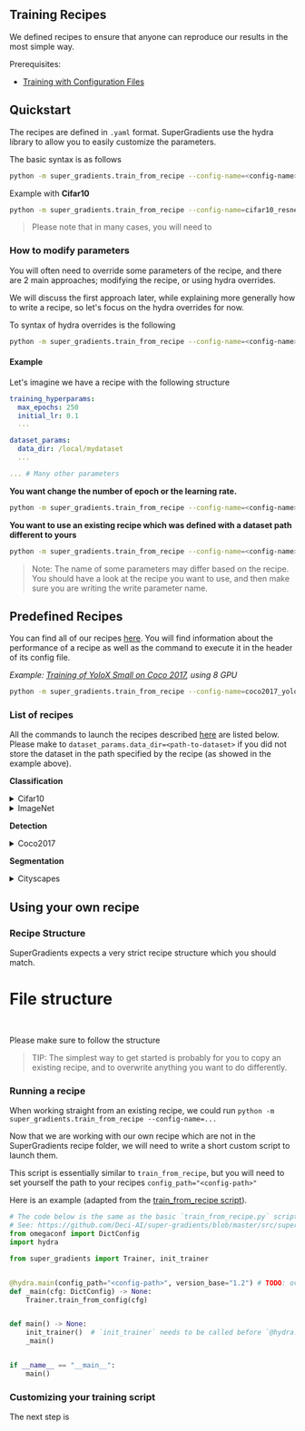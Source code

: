 ## Training Recipes

We defined recipes to ensure that anyone can reproduce our results in the most simple way.

Prerequisites:
- [Training with Configuration Files](configuration_files.md)


## Quickstart

The recipes are defined in `.yaml` format. SuperGradients use the hydra library to allow you to easily customize the parameters.

The basic syntax is as follows
```bash
python -m super_gradients.train_from_recipe --config-name=<config-name>
```

Example with **Cifar10** 
```bash
python -m super_gradients.train_from_recipe --config-name=cifar10_resnet
```

> Please note that in many cases, you will need to 

### How to modify parameters
You will often need to override some parameters of the recipe, and there are 2 main approaches; 
modifying the recipe, or using hydra overrides.

We will discuss the first approach later, while explaining more generally how to write a recipe, 
so let's focus on the hydra overrides for now.

To syntax of hydra overrides is the following
```bash
python -m super_gradients.train_from_recipe --config-name=<config-name> param1=<val1> path.to.param2=<val2> 
```

#### Example
Let's imagine we have a recipe with the following structure
```yaml
training_hyperparams:
  max_epochs: 250
  initial_lr: 0.1
  ...

dataset_params:
  data_dir: /local/mydataset
  ...

... # Many other parameters
```

**You want change the number of epoch or the learning rate.**
```bash
python -m super_gradients.train_from_recipe --config-name=<config-name> training_hyperparams.max_epochs=250 training_hyperparams.initial_lr=0.03
```

**You want to use an existing recipe which was defined with a dataset path different to yours**
```bash
python -m super_gradients.train_from_recipe --config-name=<config-name> dataset_params.data_dir=<path-to-dataset>
```

> Note: The name of some parameters may differ based on the recipe. 
> You should have a look at the recipe you want to use, and then make sure you are writing the write parameter name.


## Predefined Recipes

You can find all of our recipes [here](https://github.com/Deci-AI/super-gradients/tree/master/src/super_gradients/recipes).
You will find information about the performance of a recipe as well as the command to execute it in the header of its config file.

*Example: [Training of YoloX Small on Coco 2017](https://github.com/Deci-AI/super-gradients/blob/master/src/super_gradients/recipes/coco2017_yolox.yaml), using 8 GPU* 
```bash
python -m super_gradients.train_from_recipe --config-name=coco2017_yolox architecture=yolox_s dataset_params.data_dir=/home/coco2017
```



### List of recipes

All the commands to launch the recipes described [here](https://github.com/Deci-AI/super-gradients/tree/master/src/super_gradients/recipes) are listed below.
Please make to `dataset_params.data_dir=<path-to-dataset>` if you did not store the dataset in the path specified by the recipe (as showed in the example above).

**Classification**
<details>
<summary>Cifar10</summary>

resnet
```bash
python -m super_gradients.train_from_recipe --config-name=cifar10_resnet +experiment_name=cifar10
```

</details>
<details>
<summary>ImageNet</summary>

efficientnet
```bash
python -m super_gradients.train_from_recipe --config-name=imagenet_efficientnet
```
mobilenetv2
```bash
python -m super_gradients.train_from_recipe --config-name=imagenet_mobilenetv2
```
mobilenetv3 small
```bash
python -m super_gradients.train_from_recipe --config-name=imagenet_mobilenetv3_small
```

mobilenetv3 large
```bash
python -m super_gradients.train_from_recipe --config-name=imagenet_mobilenetv3_large
```

regnetY200
```bash
python -m super_gradients.train_from_recipe --config-name=imagenet_regnetY architecture=regnetY200
```

regnetY400
```bash
python -m super_gradients.train_from_recipe --config-name=imagenet_regnetY architecture=regnetY400
```

regnetY600
```bash
python -m super_gradients.train_from_recipe --config-name=imagenet_regnetY architecture=regnetY600
```

regnetY800
```bash
python -m super_gradients.train_from_recipe --config-name=imagenet_regnetY architecture=regnetY800
```

repvgg
```bash
python -m super_gradients.train_from_recipe --config-name=imagenet_repvgg
```

resnet50
```bash
python -m super_gradients.train_from_recipe --config-name=imagenet_resnet50
```

resnet50_kd
```bash
python -m super_gradients.train_from_kd_recipe --config-name=imagenet_resnet50_kd
```

vit_base
```bash
python -m super_gradients.train_from_recipe --config-name=imagenet_vit_base
```

vit_large
```bash
python -m super_gradients.train_from_recipe --config-name=imagenet_vit_large
```
</details>

**Detection**

<details>
<summary>Coco2017</summary>

ssd_lite_mobilenet_v2
```bash
python -m super_gradients.train_from_recipe --config-name=coco2017_ssd_lite_mobilenet_v2
```

yolox_n
```bash
python -m super_gradients.train_from_recipe --config-name=coco2017_yolox architecture=yolox_n
```

yolox_t
```bash
python -m super_gradients.train_from_recipe --config-name=coco2017_yolox architecture=yolox_t
```

yolox_s
```bash
python -m super_gradients.train_from_recipe --config-name=coco2017_yolox architecture=yolox_s
```

yolox_m
```bash
python -m super_gradients.train_from_recipe --config-name=coco2017_yolox architecture=yolox_m
```

yolox_l
```bash
python -m super_gradients.train_from_recipe --config-name=coco2017_yolox architecture=yolox_l
```

yolox_x
```bash
python -m super_gradients.train_from_recipe --config-name=coco2017_yolox architecture=yolox_x
```

</details>


**Segmentation**

<details>
<summary>Cityscapes</summary>

DDRNet23
```bash
python -m super_gradients.train_from_recipe --config-name=cityscapes_ddrnet
```

DDRNet23-Slim
```bash
python -m super_gradients.train_from_recipe --config-name=cityscapes_ddrnet architecture=ddrnet_23_slim
```

RegSeg48
```bash
python -m super_gradients.train_from_recipe --config-name=cityscapes_regseg48
```

STDC1-Seg50
```bash
python -m super_gradients.train_from_recipe --config-name=cityscapes_stdc_seg50
```

STDC2-Seg50
```bash
python -m super_gradients.train_from_recipe --config-name=cityscapes_stdc_seg50 architecture=stdc2_seg
```

STDC1-Seg75
```bash
python -m super_gradients.train_from_recipe --config-name=cityscapes_stdc_seg75
```

STDC2-Seg75
```bash
python -m super_gradients.train_from_recipe --config-name=cityscapes_stdc_seg75 external_checkpoint_path=<stdc2-backbone-pretrained-path> architecture=stdc2_seg
```

</details>




## Using your own recipe

### Recipe Structure
SuperGradients expects a very strict recipe structure which you should match.

# File structure
```


```

Please make sure to follow the structure 


> TIP: The simplest way to get started is probably for you to copy an existing recipe, and to overwrite anything you want to do differently.

### Running a recipe
When working straight from an existing recipe, we could run `python -m super_gradients.train_from_recipe --config-name=...`

Now that we are working with our own recipe which are not in the SuperGradients recipe folder, 
we will need to write a short custom script to launch them.

This script is essentially similar to `train_from_recipe`, but you will need to set yourself the path to your recipes
`config_path="<config-path>"`

Here is an example (adapted from the [train_from_recipe script](https://github.com/Deci-AI/super-gradients/blob/master/src/super_gradients/train_from_recipe.py)).

```python
# The code below is the same as the basic `train_from_recipe.py` script
# See: https://github.com/Deci-AI/super-gradients/blob/master/src/super_gradients/train_from_recipe.py
from omegaconf import DictConfig
import hydra

from super_gradients import Trainer, init_trainer


@hydra.main(config_path="<config-path>", version_base="1.2") # TODO: overwrite `<config-path>`
def _main(cfg: DictConfig) -> None:
    Trainer.train_from_config(cfg)


def main() -> None:
    init_trainer()  # `init_trainer` needs to be called before `@hydra.main`
    _main()


if __name__ == "__main__":
    main()
```

### Customizing your training script

The next step is 
